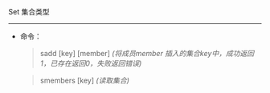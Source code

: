 Set 集合类型
***
- 命令：

    > sadd [key] [member] *(将成员member 插入的集合key中，成功返回1，已存在返回0，失败返回错误)*

    >smembers [key]     *(读取集合)*